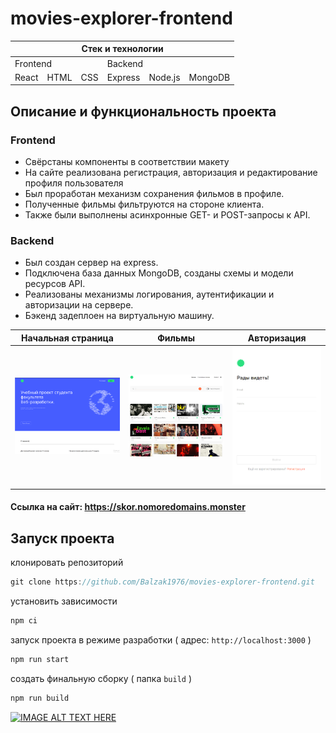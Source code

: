 # movies-explorer-frontend

<table>
<colgroup>
<col>
<col>
<col>
<col>
<col>
<col>
</colgroup>
<thead>
    <th colspan="6">Стек и технологии</th>
  </tr>
</thead>
<tbody>
  <tr>
    <td colspan="3">Frontend</td>
    <td colspan="3">Backend</td>
  </tr>
  <tr>
    <td>React</td>
    <td>HTML</td>
    <td>CSS</td=>
    <td>Express</td=>
    <td>Node.js</td=>
    <td>MongoDB</td=>
  </tr>
</tbody>
</table>


## Описание и функциональность проекта
### Frontend

- Свёрстаны компоненты в соответствии макету 
- На сайте реализована регистрация, авторизация и редактирование профиля пользователя
- Был проработан механизм сохранения фильмов в профиле. 
- Полученные фильмы фильтруются на стороне клиента.
- Также были выполнены асинхронные GET- и POST-запросы к API. 

###   Backend
- Был создан сервер на express.
- Подключена база данных MongoDB, созданы схемы и модели ресурсов API. 
- Реализованы механизмы логирования, аутентификации и авторизации на сервере.
- Бэкенд задеплоен на виртуальную машину.

Начальная страница | Фильмы | Авторизация
:---: | :---: | :---:
[![Начальная страница](src/images/page1.png)](https://skor.nomoredomains.monster) |![Фильмы](src/images/page2.png) | ![Авторизация](src/images/page3.png)


#### Ссылка на сайт: https://skor.nomoredomains.monster

## Запуск проекта

клонировать репозиторий 

```javascript
git clone https://github.com/Balzak1976/movies-explorer-frontend.git
```

установить зависимости

```javascript
npm ci 
```
запуск проекта в режиме разработки ( адрес: `http://localhost:3000` )

```javascript
npm run start 
```
создать финальную сборку ( папка `build` )

```javascript
npm run build 
```
[![IMAGE ALT TEXT HERE](http://img.youtube.com/vi/YOUTUBE_VIDEO_ID_HERE/0.jpg)](http://www.youtube.com/watch?v=YOUTUBE_VIDEO_ID_HERE)